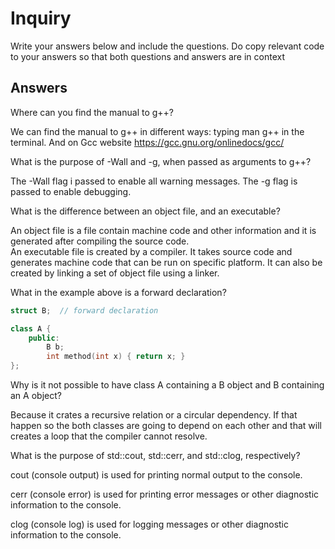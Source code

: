 # Inquiry

Write your answers below and include the questions. Do copy relevant code to your answers so that both questions and answers are in context 

## Answers

Where can you find the manual to g++?

We can find the manual to g++ in different ways:
typing man g++ in the terminal. And on Gcc website https://gcc.gnu.org/onlinedocs/gcc/

What is the purpose of -Wall and -g, when passed as arguments to g++?

The -Wall flag i passed to enable all warning messages.
The -g flag is passed to enable debugging.  

What is the difference between an object file, and an executable?

An object file is a file contain machine code and other information and it is generated after compiling the source code.  
An executable file is created by a compiler. It takes source code and generates machine code that can be run on specific platform. It can also be created by linking a set of object file using a linker. 

What in the example above is a forward declaration?

```cpp
struct B;  // forward declaration

class A {
    public:
        B b;
        int method(int x) { return x; }
};
```
Why is it not possible to have class A containing a B object and B containing an A object?

Because it crates a recursive relation or a circular dependency. If that happen so the both classes are going to depend on each other and that will creates a loop that the compiler cannot resolve.   


What is the purpose of std::cout, std::cerr, and std::clog, respectively?

cout (console output) is used for printing normal output to the console.

cerr (console error) is used for printing error messages or other diagnostic information to the console. 

clog (console log) is used for logging messages or other diagnostic information to the console.